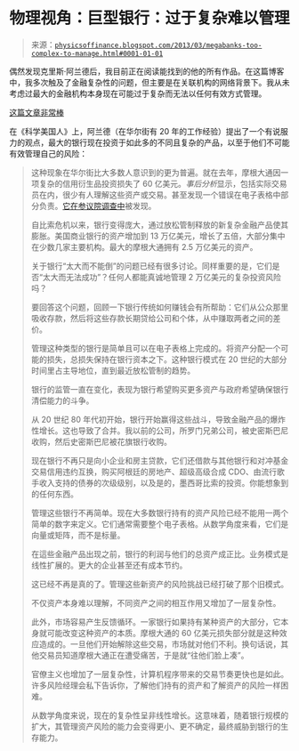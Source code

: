 <!--yml

类别：未分类

日期：2024-05-18 06:58:04

-->

# 物理视角：巨型银行：过于复杂难以管理

> 来源：[`physicsoffinance.blogspot.com/2013/03/megabanks-too-complex-to-manage.html#0001-01-01`](http://physicsoffinance.blogspot.com/2013/03/megabanks-too-complex-to-manage.html#0001-01-01)

偶然发现克里斯·阿兰德后，我目前正在阅读能找到的他的所有作品。在这篇博客中，我多次触及了金融复杂性的问题，但主要是在关联机构的网络背景下。我从未考虑过最大的金融机构本身现在可能过于复杂而无法以任何有效方式管理。

[这篇文章非常棒](http://blogs.scientificamerican.com/guest-blog/2013/02/10/too-big-to-succeed/)

在《科学美国人》上，阿兰德（在华尔街有 20 年的工作经验）提出了一个有说服力的观点，最大的银行现在投资于如此多的不同且复杂的产品，以至于他们不可能有效管理自己的风险：

> 这种现象在华尔街比大多数人意识到的更为普遍。就在去年，摩根大通因一项复杂的信用衍生品投资损失了 60 亿美元。*事后分析*显示，包括实际交易员在内，很少有人理解这些资产或交易。甚至发现一个错误在电子表格中部分负责。[它在参议院调查中](http://www.bloomberg.com/news/2013-02-01/occ-said-to-admit-it-missed-jpmorgan-var-change-in-senate-probe.html)被发现。
> 
> 自比索危机以来，银行变得庞大，通过放松管制释放的新复杂金融产品使其膨胀。美国商业银行的资产增加到 13 万亿美元，增长了五倍，大部分集中在少数几家主要机构。最大的摩根大通拥有 2.5 万亿美元的资产。
> 
> 关于银行“太大而不能倒”的问题已经有很多讨论。同样重要的是，它们是否“太大而无法成功”？任何人都能真诚地管理 2 万亿美元的复杂投资风险吗？
> 
> 要回答这个问题，回顾一下银行传统如何赚钱会有所帮助：它们从公众那里吸收存款，然后将这些存款长期贷给公司和个体，从中赚取两者之间的差价。
> 
> 管理这种类型的银行是简单且可以在电子表格上完成的。将资产分配一个可能的损失，总损失保持在银行资本之下。这种银行模式在 20 世纪的大部分时间里占主导地位，直到最近放松管制的趋势。
> 
> 银行的监管一直在变化，表现为银行希望购买更多资产与政府希望确保银行清偿能力的斗争。
> 
> 从 20 世纪 80 年代初开始，银行开始赢得这些战斗，导致金融产品的爆炸性增长。这也导致了合并。我以前的公司，所罗门兄弟公司，被史密斯巴尼收购，然后史密斯巴尼被花旗银行收购。
> 
> 现在银行不再只是向小企业和房主贷款，它们还借款与其他银行和对冲基金交易信用违约互换，购买阿根廷的房地产、超级高级合成 CDO、由流行歌手收入支持的债券的次级级别，以及是的，墨西哥比索的投资。你能想象到的任何东西。
> 
> 管理这些银行不再简单。现在大多数银行持有的资产风险已经不能用一两个简单的数字来定义。它们通常需要整个电子表格。从数学角度来看，它们是向量或矩阵，而不是标量。
> 
> 在這些金融产品出现之前，银行的利润与他们的总资产成正比。业务模式是线性扩展的。更大的企业甚至还有成本节约。
> 
> 这已经不再是真的了。管理这些新资产的风险挑战已经打破了那个旧模式。
> 
> 不仅资产本身难以理解，不同资产之间的相互作用又增加了一层复杂性。
> 
> 此外，市场容易产生反馈循环。一家银行如果持有某种资产的大部分，它本身就可能改变这种资产的本质。摩根大通的 60 亿美元损失部分就是这种效应造成的。一旦他们开始解除这些交易，市场就对他们不利。换句话说，其他交易员知道摩根大通正在遭受痛苦，于是就“往他们脸上凑”。
> 
> 官僚主义也增加了一层复杂性，计算机程序带来的交易节奏更快也是如此。许多风险经理会私下告诉你，了解他们持有的资产和了解资产的风险一样困难。
> 
> 从数学角度来说，现在的复杂性呈非线性增长。这意味着，随着银行规模的扩大，其管理资产风险的能力会变得更小、更不确定，最终威胁到银行的生存能力。
